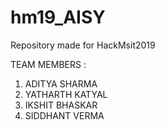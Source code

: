 # hm19_AISY
Repository made for HackMsit2019


TEAM MEMBERS :
1. ADITYA SHARMA
2. YATHARTH KATYAL
3. IKSHIT BHASKAR
4. SIDDHANT VERMA
